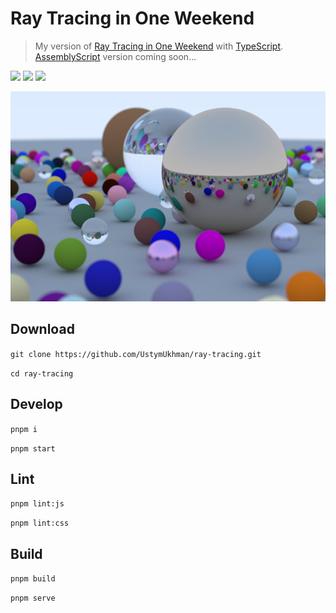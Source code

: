 # Ray Tracing in One Weekend #

> My version of [Ray Tracing in One Weekend](https://raytracing.github.io/books/RayTracingInOneWeekend.html) with [TypeScript](https://www.typescriptlang.org/).<br />[AssemblyScript](https://www.assemblyscript.org/) version coming soon...

![](https://img.shields.io/github/deployments/UstymUkhman/ray-tracing/github-pages?style=flat-square)
![](https://img.shields.io/github/package-json/v/UstymUkhman/ray-tracing?color=orange&style=flat-square)
![](https://img.shields.io/github/license/UstymUkhman/ray-tracing?color=lightgrey&style=flat-square)

[![](./public/assets/preview.png)](https://ustymukhman.github.io/ray-tracing/dist)

## Download ##

`git clone https://github.com/UstymUkhman/ray-tracing.git`

`cd ray-tracing`

## Develop ##

`pnpm i`

`pnpm start`

## Lint ##

`pnpm lint:js`

`pnpm lint:css`

## Build ##

`pnpm build`

`pnpm serve`
